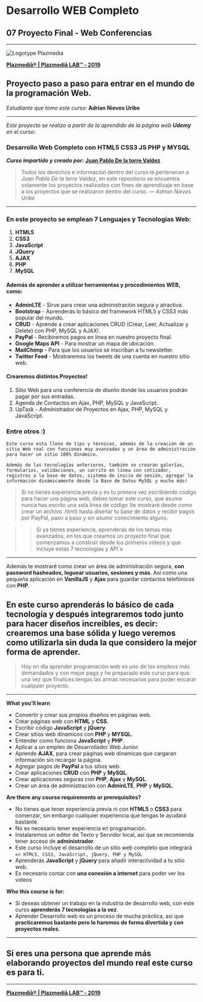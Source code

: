 # **Desarrollo WEB Completo** 

## **07 Proyecto Final - Web Conferencias**

---

![Logotype Plazmedia](./img/logotype.png)

[**Plazmedi&aring;® | Plazmedi&aring; LAB™ - 2019**](www.plazmedia.com.mx)

## **Proyecto paso a paso para entrar en el  mundo de la programación Web.**

*Estudiante que tomo este curso:* **Adrian Nieves Uribe**

---

*Este proyecto se realizo a partir de lo aprendido de la página web **Udemy** en el curso:*
### **Desarrollo Web Completo con HTML5 CSS3 JS PHP y MYSQL**
***Curso impartido y creado por:*** [**Juan Pablo De la torre Valdez**](https://www.udemy.com/user/juanpablodelatorrevaldez/)


> Todos los derechos e información dentro del curso le pertenecen a *Juan Pablo De la torre Valdez*, en este repositorio se encuentra solamente los proyectos realizados con fines de aprendizaje en base a los proyectos que se realizaron dentro del curso.  —  *Adrian Nieves Uribe*

---

### **En este proyecto se emplean 7 Lenguajes y Tecnologías Web:**
1. **HTML5**
2. **CSS3**
3. **JavaScript**
4. **JQuery**
5. **AJAX**
6. **PHP**
7. **MySQL**

#### Además de aprender a utilizar herramientas y procedimientos WEB, como: 

+ **AdminLTE** - Sirve para crear una administración segura y atractiva.
+ **Bootstrap** - Aprenderás lo básico del framework HTML5 y CSS3 más popular del mundo.
+ **CRUD** - Aprende a crear aplicaciones CRUD (Crear, Leer, Actualizar y Delete) con PHP, MySQL y AJAX!.
+ **PayPal** - Recibiremos pagos en línea en nuestro proyecto final.
+ **Google Maps API** - Para mostrar un mapa de ubicación.
+ **MailChimp** - Para que los usuarios se inscriban a tu newsletter.
+ **Twitter Feed** - Mostraremos los tweets de una cuenta en nuestro sitio web.

#### Crearemos distintos Proyectos!

1. Sitio Web para una conferencia de diseño donde los usuarios podrán pagar por sus entradas.
2. Agenda de Contactos en Ajax, PHP, MySQL y JavaScript.
3. UpTask - Administrador de Proyectos en Ajax, PHP, MySQL y JavaScript.

### Entre otros :) 

~~~
Este curso esta lleno de tips y técnicas, además de la creación de un sitio Web real con funciones muy avanzadas y un área de administración para hacer un sitio 100% dinámico.

Además de las tecnologías anteriores, también se crearan galerías, formularios, validaciones, un carrito en línea con cotizador, registros a la base de datos, sistema de inicio de sesión, agregar la información dinámicamente desde la Base de Datos MySQL y mucho más!
~~~

> Si no tienes experiencia previa y es tu primera vez escribiendo código para hacer una página web, debes tomar este curso, que asume nunca has escrito una sola línea de código (te mostraré desde como crear un archivo .html) hasta diseñar tu base de datos y recibir pagos por PayPal, paso a paso y sin asumir conocimiento alguno.

>> Si ya tienes experiencia, aprenderás de los temas más avanzados, en los que creamos un proyecto final que comenzamos a construir desde los primeros videos y que incluye estas 7 tecnologías y API`s

---

Además te mostraré como crear un área de administración segura, **con password hasheados, loguear usuarios, sesiones y más**. Así como una pequeña aplicación en **VanillaJS** y **Ajax** para guardar contactos telefónicos con **PHP**.

## En este curso aprenderás lo básico de cada tecnología y después integraremos todo junto para hacer diseños increíbles, es decir: crearemos una base sólida y luego veremos como utilizarla sin duda la que considero la mejor forma de aprender.

>Hoy en día aprender programación web es uno de los empleos más demandados y con mejor paga y he preparado este curso para que una vez que finalices tengas las armas necesarias para poder encarar cualquier proyecto.

---

**What you’ll learn**

+  Convertir y crear sus propios diseños en páginas web.
+  Crear páginas web con **HTML** y **CSS**.
+  Escribir código **JavaScript** y **jQuery**.
+  Crear sitios web dínamicos con **PHP** y **MYSQL**.
+  Entender como funciona **JavaScript** y **PHP**.
+  Aplicar a un empleo de Desarrollador Web Junior.
+  Aprende **AJAX**, para crear páginas web dínamicas que cargaran información sin recargar la página.
+  Agregar pagos de **PayPal** a tus sitios web.
+  Crear aplicaciones **CRUD** con **PHP** y **MySQL**.
+  Crear aplicaciones seguras con **PHP**, **Ajax** y **MySQL**.
+  Crear un área de administración con **AdminLTE**, **PHP** y **MySQL**.

**Are there any course requirements or prerequisites?**

+  No tienes que tener experiencia previa ni con **HTML5** o **CSS3** para comenzar, sin embargo cualquier experiencia que tengas te ayudará bastante.
+  No es necesario tener experiencia en programación.
+  Instalaremos un editor de Texto y Servidor local, así que se recomienda tener acceso de **administrador**.
+  Este curso incluye el desarrollo de un sitio web completo que integrará `=> HTML5, CSS3, JavaScript, jQuery, PHP y MySQL`
+ Aprenderás **JavaScript** y **jQuery** para añadir interactividad a tu sitio web.
+ Es necesario contar con **una conexión a internet** para poder ver los videos

**Who this course is for:**

- Si deseas obtener un trabajo en la industria de desarrollo web, con este curso **aprenderás 7 tecnologías a la vez**.
- Aprender Desarrollo web es un proceso de mucha práctica, así que **practicaremos bastante pero lo haremos de forma divertida y con proyectos reales**.

---

## **Si eres una persona que aprende más elaborando proyectos del mundo real este curso es para ti.**

---

[**Plazmedi&aring;® | Plazmedi&aring; LAB™ - 2019**](www.plazmedia.com.mx)